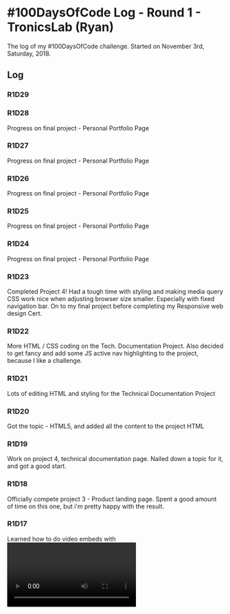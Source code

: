 # #100DaysOfCode Log - Round 1 - TronicsLab (Ryan)

The log of my #100DaysOfCode challenge. Started on November 3rd, Saturday, 2018.

## Log

### R1D29

### R1D28
Progress on final project - Personal Portfolio Page

### R1D27
Progress on final project - Personal Portfolio Page

### R1D26
Progress on final project - Personal Portfolio Page

### R1D25
Progress on final project - Personal Portfolio Page

### R1D24
Progress on final project - Personal Portfolio Page

### R1D23
Completed Project 4! Had a tough time with styling and making media query CSS work nice when adjusting browser size smaller. Especially with fixed navigation bar. On to my final project before completing my Responsive web design Cert.

### R1D22
More HTML / CSS coding on the Tech. Documentation Project. Also decided to get fancy and add some JS active nav highlighting to the project, because I like a challenge.

### R1D21
Lots of editing HTML and styling for the Technical Documentation Project

### R1D20
Got the topic - HTML5, and added all the content to the project HTML

### R1D19
Work on project 4, technical documentation page. Nailed down a topic for it, and got a good start.

### R1D18
Officially compete project 3 - Product landing page. Spent a good amount of time on this one, but i'm pretty happy with the result.

### R1D17
Learned how to do video embeds with <video> tag and the <iframe> method. Also figured out how to make an iframe embed responsive, which was not trivial.

### R1D16
More work on project 3. Added a live update module to allow seeing changes automatically in my browser. This workflow is working really well. Got the main layout of my product landing page done, just need to add meaningful content and style it better. 

### R1D15
More work on project 3. Switched from Codepen.io to using Sublime Text 3 and WAMP for building these projects so I can then push them to Github for storage. I really like Sublime. I just wish live updates were a thing while coding. 

### R1D14
Finished my second project - Survey Form - and made a start on my next project - Product Landing Page. Two full weeks in now. Enjoying this every day coding habit.

### R1D13
Just about finished my Survey form - got bored with the content so livened it up a bit with some sillyness.

### R1D12
Starting to really get the hang of CSS grid, working on completing the style and design nitpicky-ness before calling second project complete.

### R1D11
Made more headway on second project - Survey form. Decided to go with another CSS grid layout to further solidify the concept. Lots of trial and error so far.

### R1D10
Starting second project from Responsive Web Design - Survey form

### R1D9
Completed V2 of my Tribute page. Changed my approach and was about to remove about 25-30 lines of CSS. Works better now. And i'm happier with it now to move on.

### R1D8
Not a lot done today, family sick and pain from wisdom teeth pulled killed progress. Read up on JS and found some Front-End related Podcasts. Decidedd to rework my tribute page project.

### R1D7
Finished my first project - Tribute Page for #freeCodeCamp. Halfway through I realized it was going to be hard adding the media queries based on how I had laid everything out but I powered through and got a half-assed responsive tribute page. Not my best work. #100DaysOfCode

### R1D6
Spent a couple hours on my first project - Tribute Page for #freeCodeCamp. Long time spent coding a CSS art animal and animation on a CSS grid layout. Hope to share my creation soon! CSS art, animations, and grid are new to me so this helps solidify those concepts. #100DaysOfCode

### R1D5
Today I completed all the @freeCodeCamp Responsive Web Design lessons, moving on to the projects module. Time to put all this information to use before it leaves my brain. And i'll have my first cert. I suspect it will take me a lot more than 5 days to finish these projects.

### R1D4
Reviewed a few of my old pens from https://CodePen.io , forked and tweaked a CSS horizontal menu design. Made a start on the flexbox section in @freeCodeCamp. Daylight Savings time been kicking my butt with my 8 month old now rising at 4:30am or earlier. Wisdom teeth out tomorrow #FML 

### R1D3
More on @freeCodeCamp - finished "Applied Accessibility" and "Responsive Web Design Principles". Played around with https://CodePen.io - great resource. Will be going there a I design my projects for the end of this cert...which is coming up fast. Doing some reading on ML

### R1D2
Continued on with the @freeCodeCamp Responsive Web Design cert. Finished the "Applied Visual Design" module. Really enjoyed that one. Learned a lot of new CSS I hadn't used before doing animations and transforms. Also some color theory that blew my mind just a little bit. 

### R1D1 
Started on freecodecamp.com Responsive Web Design Certification - completed the first two modules "Basic HTML and HTML5" as well as "Basic CSS". Good day 1, I feel like going on but its getting late and I still have 99 days left. Pacing myself!

### R1D0 (Nov. 2nd prep)
Got up to speed on Github practicing with Contribute-to-this-project repo. Feel ready to start these 100 days now using Github to track my progress and push my code.